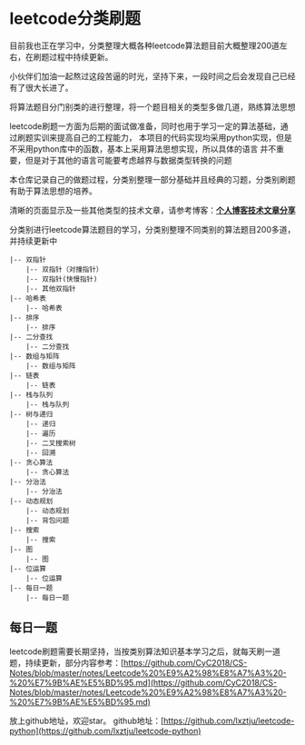 # leetcode分类刷题

目前我也正在学习中，分类整理大概各种leetcode算法题目前大概整理200道左右，在刷题过程中持续更新。

小伙伴们加油一起熬过这段苦逼的时光，坚持下来，一段时间之后会发现自己已经有了很大长进了。

将算法题目分门别类的进行整理，将一个题目相关的类型多做几道，熟练算法思想

leetcode刷题一方面为后期的面试做准备，同时也用于学习一定的算法基础，通过刷题实训来提高自己的工程能力，
本项目的代码实现均采用python实现，但是不采用python库中的函数，基本上采用算法思想实现，所以具体的语言
并不重要，但是对于其他的语言可能要考虑越界与数据类型转换的问题

本仓库记录自己的做题过程，分类别整理一部分基础并且经典的习题，分类别刷题有助于算法思想的培养。

清晰的页面显示及一些其他类型的技术文章，请参考博客：**[个人博客技术文章分享](https://lxztju.github.io/tags/)**


分类别进行leetcode算法题目的学习，分类别整理不同类别的算法题目200多道，并持续更新中


```
|-- 双指针
    |-- 双指针（对撞指针）
    |-- 双指针(快慢指针)
    |-- 其他双指针
|-- 哈希表
    |-- 哈希表
|-- 排序
    |-- 排序
|-- 二分查找
    |-- 二分查找
|-- 数组与矩阵
    |-- 数组与矩阵
|-- 链表
    |-- 链表
|-- 栈与队列
    |-- 栈与队列
|-- 树与递归
    |-- 递归
    |-- 遍历
    |-- 二叉搜索树
    |-- 回溯
|-- 贪心算法
    |-- 贪心算法
|-- 分治法
    |-- 分治法
|-- 动态规划
    |-- 动态规划
    |-- 背包问题
|-- 搜索
    |-- 搜索
|-- 图
    |-- 图
|-- 位运算
    |-- 位运算
|-- 每日一题
    |-- 每日一题
```

##  每日一题

leetcode刷题需要长期坚持，当按类别算法知识基本学习之后，就每天刷一道题，持续更新，部分内容参考：[https://github.com/CyC2018/CS-Notes/blob/master/notes/Leetcode%20%E9%A2%98%E8%A7%A3%20-%20%E7%9B%AE%E5%BD%95.md](https://github.com/CyC2018/CS-Notes/blob/master/notes/Leetcode%20%E9%A2%98%E8%A7%A3%20-%20%E7%9B%AE%E5%BD%95.md)

放上github地址，欢迎star。
github地址：[https://github.com/lxztju/leetcode-python](https://github.com/lxztju/leetcode-python)